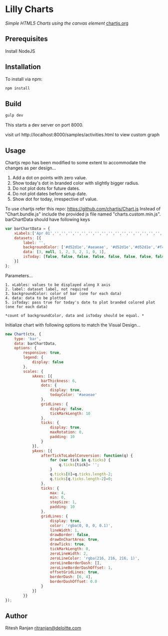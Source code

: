 # Lilly Charts

*Simple HTML5 Charts using the canvas element* [chartjs.org](http://www.chartjs.org)

## Prerequisites

 Install NodeJS

## Installation

To install via npm:

```bash
npm install
```

## Build

```bash
gulp dev
```

This starts a dev server on port 8000.

visit url http://localhost:8000/samples/activities.html to view custom graph


## Usage

Chartjs repo has been modified to some extent to accommodate the changes as per design...
1. Add a dot on points with zero value.
2. Show today's dot in branded color with slightly bigger radius.
3. Do not plot dots for future dates.
4. Do not plot dates before setup date.
5. Show dot for today, irrespective of value.


To use chartjs refer this repo: https://github.com/chartjs/Chart.js
Instead of "Chart.bundle.js" include the provided js file named "charts.custom.min.js".
barChartData should have following keys

```js
var barChartData = {
	xLabels:['Apr 01','','','','','','','','','','','','','','','','','','','','','','','','','','','','','Apr 30'],
	datasets: [{
		label: '',
		backgroundColor: ['#d52d1e','#aeaeae', '#d52d1e','#d52d1e','#f4cac7','#f4cac7','#f4cac7', '#aeaeae', '#d52d1e'],
		data: [3, null, 1, 2, 3, 2, 1, 0, 1],
		isToday: [false, false, false, false, false, false, false, false, true]
	}]
};
```

Parameters...

    1. xLables: values to be displayed along X axis
    2. label: dataset label, not required
    3. backgroundColor: color of bar (one for each data)
    4. data: data to be plotted    
    5. isToday: pass true for today's date to plot branded colored plot (one for each data)
    
	*count of backgroundColor, data and isToday should be equal. *

Initialize chart with following options to match the Visual Design...

```js
new Chart(ctx, {
	type: 'bar',
	data: barChartData,
	options: {
		responsive: true,
		legend: {
			display: false
		},
		scales: {
			xAxes: [{
				barThickness: 6,
				dots: {
					display: true,
					todayColor: '#aeaeae'
			    },
				gridLines: {
					display: false,
					tickMarkLength: 10
				},
				ticks: {
					display: true,
					maxRotation: 0,
					padding: 10
				}
			}],
			yAxes: [{
				afterTickToLabelConversion: function(q) {
					for (var tick in q.ticks) {
						q.ticks[tick]= '';
					}
					q.ticks[0]=q.ticks.length-2;
					q.ticks[q.ticks.length-2]=0;
				},
				ticks: {
					max: 4,
					min: 0,
					stepSize: 1,
					padding: 10
				},
				gridLines: {
					display: true,
					color: 'rgba(0, 0, 0, 0.1)',
					lineWidth: 1,
					drawBorder: false,
					drawOnChartArea: true,
					drawTicks: true,
					tickMarkLength: 0,
					zeroLineWidth: 2,
					zeroLineColor: 'rgba(216, 216, 216, 1)',
					zeroLineBorderDash: [],
					zeroLineBorderDashOffset: 1,
					offsetGridLines: true,
					borderDash: [6, 4],
					borderDashOffset: 0.0
				}
			}]
		}}
});
```

## Author

Ritesh Ranjan <ritranjan@deloitte.com>
